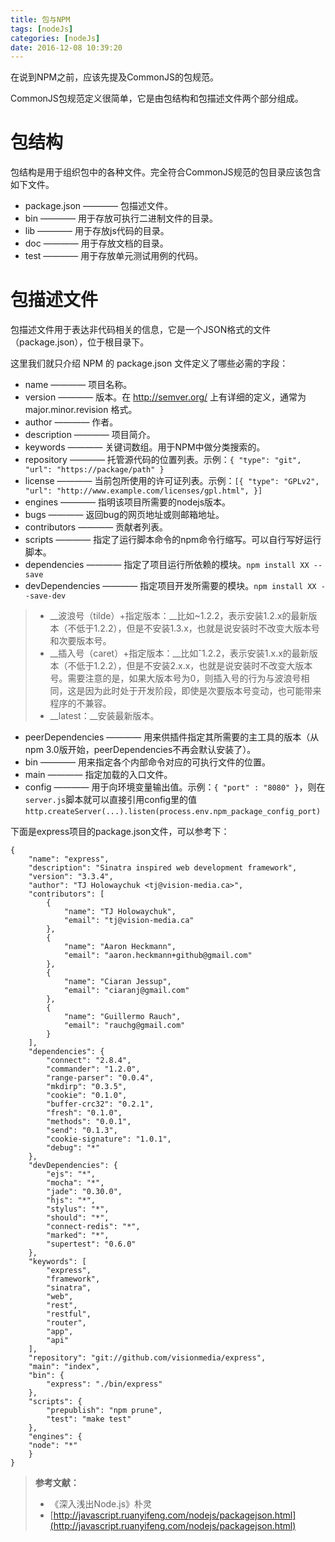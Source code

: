 ```yaml
---
title: 包与NPM
tags: [nodeJs]
categories: [nodeJs]
date: 2016-12-08 10:39:20
---
```


在说到NPM之前，应该先提及CommonJS的包规范。

CommonJS包规范定义很简单，它是由包结构和包描述文件两个部分组成。

# 包结构

包结构是用于组织包中的各种文件。完全符合CommonJS规范的包目录应该包含如下文件。

* package.json ———— 包描述文件。
* bin ———— 用于存放可执行二进制文件的目录。
* lib ———— 用于存放js代码的目录。
* doc ———— 用于存放文档的目录。
* test ———— 用于存放单元测试用例的代码。

# 包描述文件

包描述文件用于表达非代码相关的信息，它是一个JSON格式的文件（package.json），位于根目录下。

这里我们就只介绍 NPM 的 package.json 文件定义了哪些必需的字段：

* name ———— 项目名称。
* version ———— 版本。在 http://semver.org/ 上有详细的定义，通常为 major.minor.revision 格式。
* author ———— 作者。
* description ———— 项目简介。
* keywords ———— 关键词数组。用于NPM中做分类搜索的。
* repository ———— 托管源代码的位置列表。示例：`{ "type": "git", "url": "https://package/path" }`
* license ———— 当前包所使用的许可证列表。示例：`[{ "type": "GPLv2", "url": "http://www.example.com/licenses/gpl.html", }]`
* engines ———— 指明该项目所需要的nodejs版本。
* bugs ———— 返回bug的网页地址或则邮箱地址。
* contributors ———— 贡献者列表。
* scripts ———— 指定了运行脚本命令的npm命令行缩写。可以自行写好运行脚本。
* dependencies ———— 指定了项目运行所依赖的模块。`npm install XX --save`
* devDependencies ———— 指定项目开发所需要的模块。`npm install XX --save-dev`
> * __波浪号（tilde）+指定版本：__比如~1.2.2，表示安装1.2.x的最新版本（不低于1.2.2），但是不安装1.3.x，也就是说安装时不改变大版本号和次要版本号。
> * __插入号（caret）+指定版本：__比如ˆ1.2.2，表示安装1.x.x的最新版本（不低于1.2.2），但是不安装2.x.x，也就是说安装时不改变大版本号。需要注意的是，如果大版本号为0，则插入号的行为与波浪号相同，这是因为此时处于开发阶段，即使是次要版本号变动，也可能带来程序的不兼容。
> * __latest：__安装最新版本。
* peerDependencies ———— 用来供插件指定其所需要的主工具的版本（从npm 3.0版开始，peerDependencies不再会默认安装了）。
* bin ———— 用来指定各个内部命令对应的可执行文件的位置。
* main ———— 指定加载的入口文件。
* config ———— 用于向环境变量输出值。示例：`{ "port" : "8080" }`，则在`server.js`脚本就可以直接引用config里的值 `http.createServer(...).listen(process.env.npm_package_config_port)`

下面是express项目的package.json文件，可以参考下：
```
{
	"name": "express",
	"description": "Sinatra inspired web development framework",
	"version": "3.3.4",
	"author": "TJ Holowaychuk <tj@vision-media.ca>",
	"contributors": [
		{
			"name": "TJ Holowaychuk",
			"email": "tj@vision-media.ca"
		},
		{
			"name": "Aaron Heckmann",
			"email": "aaron.heckmann+github@gmail.com"
		},
		{
			"name": "Ciaran Jessup",
			"email": "ciaranj@gmail.com"
		},
		{
			"name": "Guillermo Rauch",
			"email": "rauchg@gmail.com"
		}
	],
	"dependencies": {
		"connect": "2.8.4",
		"commander": "1.2.0",
		"range-parser": "0.0.4",
		"mkdirp": "0.3.5",
		"cookie": "0.1.0",
		"buffer-crc32": "0.2.1",
		"fresh": "0.1.0",
		"methods": "0.0.1",
		"send": "0.1.3",
		"cookie-signature": "1.0.1",
		"debug": "*"
	},
	"devDependencies": {
		"ejs": "*",
		"mocha": "*",
		"jade": "0.30.0",
		"hjs": "*",
		"stylus": "*",
		"should": "*",
		"connect-redis": "*",
		"marked": "*",
		"supertest": "0.6.0"
	},
	"keywords": [
		"express",
		"framework",
		"sinatra",
		"web",
		"rest",
		"restful",
		"router",
		"app",
		"api"
	],
	"repository": "git://github.com/visionmedia/express",
	"main": "index",
	"bin": {
		"express": "./bin/express"
	},
	"scripts": {
		"prepublish": "npm prune",
		"test": "make test"
	},
	"engines": {
	"node": "*"
	}
}
```
> __参考文献：__
> - 《深入浅出Node.js》朴灵
> - [http://javascript.ruanyifeng.com/nodejs/packagejson.html](http://javascript.ruanyifeng.com/nodejs/packagejson.html)